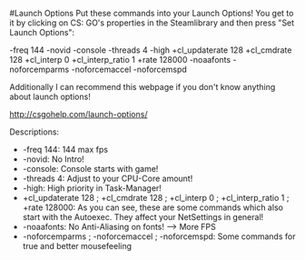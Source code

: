 #Launch Options
Put these commands into your Launch Options! You get to it by clicking on CS: GO's properties in the Steamlibrary and then press "Set Launch Options":

-freq 144 -novid -console -threads 4 -high +cl_updaterate 128 +cl_cmdrate 128 +cl_interp 0 +cl_interp_ratio 1 +rate 128000 -noaafonts -noforcemparms -noforcemaccel -noforcemspd

Additionally I can recommend this webpage if you don't know anything about launch options!

http://csgohelp.com/launch-options/

Descriptions:

* -freq 144: 144 max fps
* -novid: No Intro!
* -console: Console starts with game!
* -threads 4: Adjust to your CPU-Core amount!
* -high: High priority in Task-Manager!
* +cl_updaterate 128 ; +cl_cmdrate 128 ; +cl_interp 0 ; +cl_interp_ratio 1 ; +rate 128000: As you can see, these are some commands which also start with the Autoexec. They affect your NetSettings in general!
* -noaafonts: No Anti-Aliasing on fonts! --> More FPS
* -noforcemparms ; -noforcemaccel ; -noforcemspd: Some commands for true and better mousefeeling
